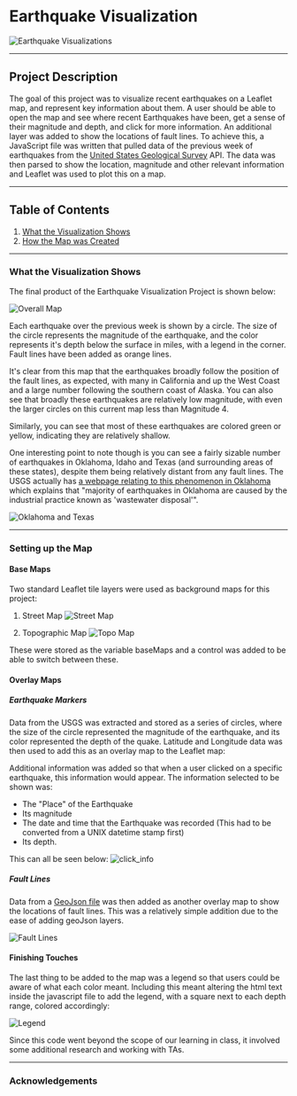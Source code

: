 # Earthquake Visualization
![Earthquake Visualizations](https://raw.githubusercontent.com/jonnybrammah/earthquake-visualization/main/Images/earthquakes_overview.png)

-----

## Project Description

The goal of this project was to visualize recent earthquakes on a Leaflet map, and represent key information about them. A user should be able to open the map and see where recent Earthquakes have been, get a sense of their magnitude and depth, and click for more information. An additional layer was added to show the locations of fault lines. To achieve this, a JavaScript file was written that pulled data of the previous week of earthquakes from the [United States Geological Survey](https://www.usgs.gov/) API. The data was then parsed to show the location, magnitude and other relevant information and Leaflet was used to plot this on a map.

-----

## Table of Contents

1. [What the Visualization Shows](https://github.com/jonnybrammah/earthquake-visualization/blob/main/README.md#what-the-visualization-shows)
2. [How the Map was Created](https://github.com/jonnybrammah/earthquake-visualization/blob/main/README.md#setting-up-the-map)

-----
### What the Visualization Shows

The final product of the Earthquake Visualization Project is shown below:

![Overall Map](https://raw.githubusercontent.com/jonnybrammah/earthquake-visualization/main/Images/overall_map.png)

Each earthquake over the previous week is shown by a circle. The size of the circle represents the magnitude of the earthquake, and the color represents it's depth below the surface in miles, with a legend in the corner. Fault lines have been added as orange lines.

It's clear from this map that the earthquakes broadly follow the position of the fault lines, as expected, with many in California and up the West Coast and a large number following the southern coast of Alaska. You can also see that broadly these earthquakes are relatively low magnitude, with even the larger circles on this current map less than Magnitude 4.

Similarly, you can see that most of these earthquakes are colored green or yellow, indicating they are relatively shallow.

One interesting point to note though is you can see a fairly sizable number of earthquakes in Oklahoma, Idaho and Texas (and surrounding areas of these states), despite them being relatively distant from any fault lines. The USGS actually has [a webpage relating to this phenomenon in Oklahoma](https://www.usgs.gov/faqs/oklahoma-has-had-surge-earthquakes-2009-are-they-due-fracking) which explains that "majority of earthquakes in Oklahoma are caused by the industrial practice​ known as 'wastewater disposal'".

![Oklahoma and Texas](https://raw.githubusercontent.com/jonnybrammah/earthquake-visualization/main/Images/Oklahoma_Texas.png)

-----

### Setting up the Map

#### Base Maps

Two standard Leaflet tile layers were used as background maps for this project:

1. Street Map
![Street Map](https://raw.githubusercontent.com/jonnybrammah/earthquake-visualization/main/Images/earthquakes_overview.png)

2. Topographic Map
![Topo Map](https://raw.githubusercontent.com/jonnybrammah/earthquake-visualization/main/Images/base_layer_topo.png)

These were stored as the variable baseMaps and a control was added to be able to switch between these.

#### Overlay Maps

##### Earthquake Markers

Data from the USGS was extracted and stored as a series of circles, where the size of the circle represented the magnitude of the earthquake, and its color represented the depth of the quake. Latitude and Longitude data was then used to add this as an overlay map to the Leaflet map:


Additional information was added so that when a user clicked on a specific earthquake, this information would appear. The information selected to be shown was:
- The "Place" of the Earthquake
- Its magnitude
- The date and time that the Earthquake was recorded (This had to be converted from a UNIX datetime stamp first)
- Its depth.

This can all be seen below:
![click_info](https://raw.githubusercontent.com/jonnybrammah/earthquake-visualization/main/Images/click_info.png)

##### Fault Lines

Data from a [GeoJson file](https://raw.githubusercontent.com/fraxen/tectonicplates/master/GeoJSON/PB2002_boundaries.json) was then added as another overlay map to show the locations of fault lines. This was a relatively simple addition due to the ease of adding geoJson layers.

![Fault Lines](https://raw.githubusercontent.com/jonnybrammah/earthquake-visualization/main/Images/overlays_faultlines.png) 

#### Finishing Touches

The last thing to be added to the map was a legend so that users could be aware of what each color meant. Including this meant altering the html text inside the javascript file to add the legend, with a square next to each depth range, colored accordingly:

![Legend](https://raw.githubusercontent.com/jonnybrammah/earthquake-visualization/main/Images/legend.png)

Since this code went beyond the scope of our learning in class, it involved some additional research and working with TAs.


-----

### Acknowledgements 
